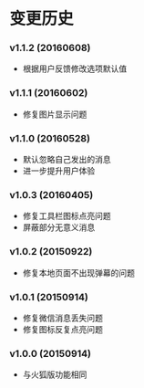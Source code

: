 # 变更历史

### v1.1.2 (20160608)

- 根据用户反馈修改选项默认值

### v1.1.1 (20160602)

- 修复图片显示问题

### v1.1.0 (20160528)

- 默认忽略自己发出的消息
- 进一步提升用户体验

### v1.0.3 (20160405)

- 修复工具栏图标点亮问题
- 屏蔽部分无意义消息

### v1.0.2 (20150922)

- 修复本地页面不出现弹幕的问题

### v1.0.1 (20150914)

- 修复微信消息丢失问题
- 修复图标反复点亮问题

### v1.0.0 (20150914)

- 与火狐版功能相同
